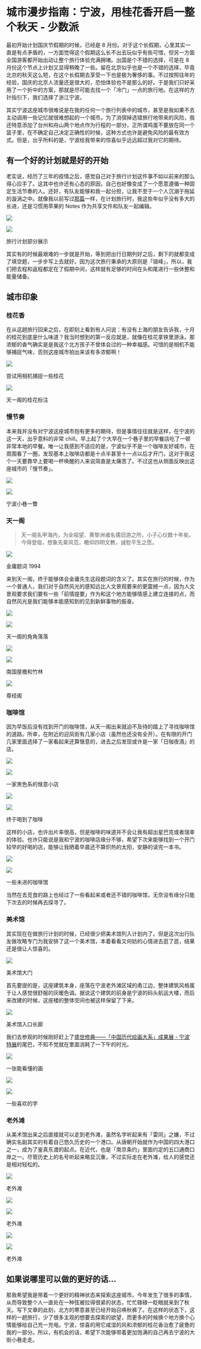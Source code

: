 

# 城市漫步指南：宁波，用桂花香开启一整个秋天 - 少数派

最初开始计划国庆节假期的时候，已经是 8 月份。对于这个长假期，心里其实一直是有点矛盾的，一方面觉得这个假期这么长不出去玩似乎有些可惜，但另一方面全国游客都开始出动让整个旅行体验充满拥堵。出国是个不错的选择，可是在 8 月份这个节点上计划又显得稍晚了一些。留在北京似乎也是一个不错的选择，毕竟北京的秋天这么短，在这个长假期去享受一下也是极为奢侈的事。不过按照往年的经验，国庆的北京人流量还是很大的，恐怕体验也不是那么的好。于是我们只好采用了一个折中的方案，那就是尽可能去找一个「冷门」一点的旅行地。在这样的方针指引下，我们选择了浙江宁波。

其实宁波这座城市很难说是在我的任何一个旅行列表中的城市，甚至是我如果不去主动调用一些记忆就很难想起的一个城市。为了消弭掉选错旅行地带来的风险，我还特意添加了台州和舟山两个地点作为行程的一部分，正所谓鸡蛋不要放在同一个篮子里，在不确定自己决定正确性的时候，这种方式也许是避免风险的最有效方式。但是，出乎所料的是，宁波给我带来的惊喜似乎远远超过我对它的期待。

## **有一个好的计划就是好的开始**

老实说，经历了三年的疫情之后，感觉自己对于旅行计划这件事不如以前来的那么得心应手了。这其中也许还有心态的原因，自己也好像变成了一个愿意遵循一种固定生活节奏的人。还好，有队友能够和我一起分担，让我不至于一个人沉溺于拖延的漩涡之中。就像我以前写过[那篇](https://sspai.com/post/39964)一样，在计划旅行时，我这些年似乎没有多大的长进，还是习惯用苹果的 Notes 作为共享文件和队友一起编辑。

![](assets/1700100144-191aa771cfbd935808e28ae67e71f728.jpg)

![](assets/1700100144-a2e255c5dc862caffd00c24b974c38d1.jpg)

旅行计划部分展示

其实有的时候最艰难的一步就是开始，等到把出行日期列好之后，剩下的就都变成了填空题，一步步写上去就好。因为这次旅行秉承的大原则是「错峰」，所以，我们把去程和返程都定在了假期中间，这样就有足够的时间在头和尾进行一些休整和能量储备。

## 城市印象

### 桂花香

在从这趟旅行回来之后，在即刻上看到有人问说：有没有上海的朋友告诉我，十月的桂花到底是什么味道？我当时想到的第一反应就是，就像在桂花拿铁里游泳。那浓郁的香气确实是是我这个北方孩子不曾体会过的一种幸福感。可惜的是相机不能够捕捉气味，否则这座城市拍出来该有多浓郁啊！

![](assets/1700100144-ae88d394dd7fc6e3d013a6d9fedba5ef.jpg)

尝试用相机捕捉一些桂花

![](assets/1700100144-24901c0bf73d364d2b53bff1c646a7dd.jpg)

天一阁的桂花标注

### 慢节奏

本来我并没有对宁波这座城市抱有更多的期待，但是事情往往就是这样，在宁波的这一天，出乎意料的非常 chill。早上起了个大早在一个巷子里的早餐店吃了一顿非常本地的早餐。唯一让我感到不适应的是，宁波似乎不是一个咖啡友好城市，在周围看了一圈，发现基本上咖啡店都是十点半甚至十一点以后才开门，这对于我这个一天要靠早上要喝一杯唤醒的人来说简直是太痛苦了。不过这也从侧面反映出这座城市的「慢节奏」。

![](assets/1700100144-fd574d7ab704a33ee453a4a372cd8211.jpg)

![](assets/1700100144-a8b81d171a7bdcde3b7143ee35191ebd.jpg)

宁波小巷一瞥

### 天一阁

> 天一阁名甲海内，为全祖望、黄黎洲诸名儒旧游之所，小子心仪数十年矣。今得登临，想象先辈风范，瞻仰四明文教，诚慰平生之愿。

![](assets/1700100144-c31d782d8cd8a8c71e8bd4e87793ac8e.jpg)

金庸题词 1994

来到天一阁，终于能够体会金庸先生这段题词的含义了。其实在旅行的时候，作为一个普通人，我们对于自然风光的感知远比人文景观要来的更震撼一点，因为人文景观要求我们要有一些「前情提要」作为和这个地方能够情感上建立连接的点，而自然风光是我们能够本能感知到的见到新鲜事物的振奋。

![](assets/1700100144-77f58b0cb039c03ff0fb289c9b6bfedb.jpg)

![](assets/1700100144-72beba1778ccdbf0fbde6e38f2910ace.jpg)

天一阁的角角落落

![](assets/1700100144-576cfcc366d2de5481b538241bb86efb.jpg)

![](assets/1700100144-a913af16b9f263988475e73df676322e.jpg)

南国屋檐和竹林

![](assets/1700100144-4082e12efad4ba18e29ee004bc65a242.jpg)

尊经阁

### 咖啡馆

因为早饭后没有找到开门的咖啡馆，从天一阁出来就迫不及待的踏上了寻找咖啡馆的道路。所幸，在附近的迎凤街有几家小店（虽然也还没有全开）。在有限的开门几家里面选择了一家看起来还算惬意的，进去之后发现或许是一家「日咖夜酒」的店。

![](assets/1700100144-4788e6465bf5429b4898aa6d2184aeb1.jpg)

![](assets/1700100144-bcf32df2856141d42198e68d887d1628.jpg)

一家黑色系的惬意小店

![](assets/1700100144-fdc49b67e7fae1b4224894b11d60c7bd.jpg)

![](assets/1700100144-8af89267327654dd24e66651dbd52720.jpg)

终于喝到了咖啡

这样的小店，也许出片率很高，但是咖啡的味道并不会让我有超出星巴克或者瑞幸的体验。也许只能说是我和宁波的咖啡店缘分不够，希望下次来能够找到一个开门较早的好喝的店，能够让我晒着早晨还不算炽热的太阳，安静的读完一本书。

![](assets/1700100144-94727b9c26791f99015342935e17a8c0.jpg)

![](assets/1700100144-d2ae995df87071255e5b598c1dd1d3c9.jpg)

一些未进的咖啡馆

当然在去觅食的路上也经过了一些看起来或者还不错的咖啡馆，无奈没有缘分只能下次去的时候再去探寻了。

### 美术馆

其实现在在做旅行计划的时候，已经很少把美术馆列入计划内了。但是这次出行队友做攻略专门为我安排了这一个美术馆，本着看看又何妨的心情进去逛了逛，结果还是很让人惊喜的。

![](assets/1700100144-0509c9c952a43924b0e360378a1de928.jpg)

美术馆大门

首先要提的是，这座建筑本身，座落在宁波老外滩区域的甬江边，整体建筑风格属于让人感觉很舒服的灰暖色调。据说这个建筑的前身是宁波的码头航运大楼，而后来改建的时候，这座楼的整体空间也被这样保留了下来。

![](assets/1700100144-1765e5f788e3eeef6ee073642e707707.jpg)

美术馆入口长廊

我们去参观的时候刚好赶上了[盛世修典——「中国历代绘画大系」成果展 - 宁波特展](https://sspai.com/link?target=https%3A%2F%2Fwww.nma.org.cn%2Fexhibition%2Fshow%2F1011.html)的尾巴，不知不觉就在里面消耗了一下午的时光。

![](assets/1700100144-5c8d9fd12667514efdcbd1f99d20414c.jpg)

一张能看懂的画

![](assets/1700100144-8f27c6d47bc6d031b369920761392054.jpg)

![](assets/1700100144-9af9da1847cbd188e811f111768fef70.jpg)

一些喜欢的字

### 老外滩

从美术馆出来之后直接就可以走到老外滩，虽然名字听起来有「雷同」之嫌，不过确实名副其实的有着自己悠久历史的一个港口。从唐朝开始就作为中国的四大港口之一，成为了鉴真东渡的起点。在近代，也是「南京条约」里面约定的五口通商口岸之一。尽管历史上的名号听起来略显沉重，不过实际走在老外滩，给人的感觉还是相对轻松的。

![](assets/1700100144-d2c2e4c9bc306fef1f6e400d43c68cc9.jpg)

老外滩

![](assets/1700100144-998a01d963b0f31d9b809ed3024c63d5.jpg)

![](assets/1700100144-b0cb0b02fa3f353da6bf04b6ab6719f0.jpg)

老外滩

![](assets/1700100144-c550e06ecbc9e9f861f2bb7ca01d6772.jpg)

![](assets/1700100144-98ca1048665dfcbc46689197692978f5.jpg)

老外滩

## 如果说哪里可以做的更好的话...

那我希望我是带着一个更好的精神状态来探索这座城市。今年发生了很多的事情，从而导致整个人一直处在一种弦被拉得很紧的状态，忙忙碌碌一眨眼就来到了秋天。写下文章的此刻，北方的寒意甚至已经开始召唤秋裤了。在这样的状态下，这样的一趟旅行，少了很多主观的想要去探索的欲望，而更多的时候换个地方换个心情能够给自己充一充电。宁波，惊喜的用它咸湿的风和浓郁的桂花香治愈了疲惫的我的一部分。所以，有机会的话，希望下次能够带着更加饱满的自己再去宁波的大街小巷走走。

